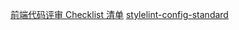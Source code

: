 [前端代码评审 Checklist 清单](https://github.com/fengshi123/blog/issues/1)
[stylelint-config-standard](https://www.npmjs.com/package/stylelint-config-standard)